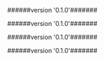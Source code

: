 
######version '0.1.0'#######





######version '0.1.0'#######





######version '0.1.0'#######





######version '0.1.0'#######




